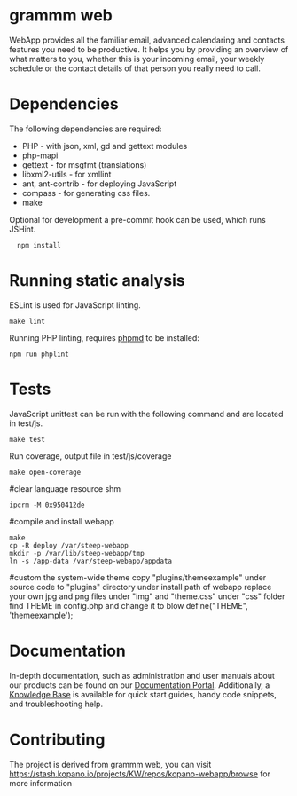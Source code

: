 # grammm web

WebApp provides all the familiar email, advanced calendaring and contacts
features you need to be productive. It helps you by providing an overview of
what matters to you, whether this is your incoming email, your weekly schedule
or the contact details of that person you really need to call.

# Dependencies
The following dependencies are required:

* PHP - with json, xml, gd and gettext modules
* php-mapi
* gettext - for msgfmt (translations)
* libxml2-utils - for xmllint
* ant, ant-contrib - for deploying JavaScript
* compass - for generating css files.
* make

Optional for development a pre-commit hook can be used, which runs JSHint.

```
  npm install
```

# Running static analysis


ESLint is used for JavaScript linting.

```
make lint
```

Running PHP linting, requires [phpmd](https://phpmd.org/about.html) to be installed:

```
npm run phplint
```

# Tests

JavaScript unittest can be run with the following command and are located in test/js.

```
make test
```

Run coverage, output file in test/js/coverage

```
make open-coverage
```

#clear language resource shm

```
ipcrm -M 0x950412de
```

#compile and install webapp
```
make
cp -R deploy /var/steep-webapp
mkdir -p /var/lib/steep-webapp/tmp
ln -s /app-data /var/steep-webapp/appdata
```

#custom the system-wide theme
copy "plugins/themeexample" under source code to "plugins" directory under install path of webapp
replace your own jpg and png files under "img" and "theme.css" under "css" folder
find THEME in config.php and change it to blow
define("THEME", 'themeexample');


# Documentation
In-depth documentation, such as administration and user manuals about our
products can be found on our [Documentation Portal](
https://documentation.kopano.io/). Additionally, a [Knowledge Base](
https://kb.kopano.io/) is available for quick start guides, handy code
snippets, and troubleshooting help.

# Contributing
The project is derived from grammm web, you can visit
https://stash.kopano.io/projects/KW/repos/kopano-webapp/browse
for more information


